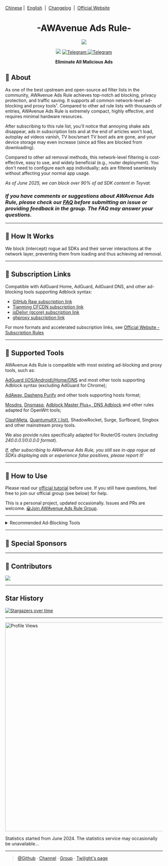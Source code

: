<div align="left">
<a href="/README.md">Chinese</a>&nbsp;|&nbsp;
<a href="/assets/README_en-US.md">English</a> &nbsp;|&nbsp;
<a href="/assets/README_Update.md">Changelog</a> &nbsp;|&nbsp;
<a href="https://awavenue.top/?source=GitHub">Official Website</a>
</div>

<h1 align="center">-AWAvenue Ads Rule-</h1>

<p align="center">
   <img src="https://img.jsdelivr.com/raw.githubusercontent.com/TG-Twilight/AWAvenue-Ads-Rule/main/assets/assets.png">
</p>
<p align="center">
 <img src="https://img.shields.io/github/stars/TG-Twilight/AWAvenue-Ads-Rule?style=for-the-badge&colorA=FFEBEB&colorB=FFD9DC&logo=github&logoColor=black">
  <a href="https://t.me/AWAvenueAdsRule">
    <img src="https://img.shields.io/badge/dynamic/json?style=for-the-badge&colorA=DAE9FC&colorB=056DE8&label=Channel&logo=telegram&query=%24.data.totalSubs&url=https%3A%2F%2Fapi.spencerwoo.com%2Fsubstats%2F%3Fsource%3Dtelegram%26queryKey%3DAWAvenueAdsRule" alt="Telegram">
  </a>
  <a href="https://t.me/AWAvenueAdsChat">
    <img src="https://img.shields.io/badge/dynamic/json?style=for-the-badge&colorA=DAE9FC&colorB=056DE8&label=Group&logo=telegram&query=%24.data.totalSubs&url=https%3A%2F%2Fapi.spencerwoo.com%2Fsubstats%2F%3Fsource%3Dtelegram%26queryKey%3DAWAvenueAdsChat" alt="Telegram">
  </a>
</p>

<p align="center"><b>Eliminate All Malicious Ads</b></p>

## 🍁 About

As one of the best upstream and open-source ad filter lists in the community, AWAvenue Ads Rule achieves top-notch ad blocking, privacy protection, and traffic saving. It supports all common network-level ad-blocking and proxy tools¹. Compared to other ad rule lists with thousands of entries, AWAvenue Ads Rule is extremely compact, highly effective, and requires minimal hardware resources.

After subscribing to this rule list, you'll notice that annoying shake ads disappear, ads in subscription lists and at the end of articles won't load, autoplay ad videos vanish, TV box/smart TV boot ads are gone, and your device storage may even increase (since ad files are blocked from downloading).

Compared to other ad removal methods, this network-level filtering is cost-effective, easy to use, and widely beneficial (e.g., router deployment). You don't need to configure each app individually; ads are filtered seamlessly without affecting your normal app usage.

*As of June 2025, we can block over 90% of ad SDK content in Teyvat.*

### *If you have comments or suggestions about AWAvenue Ads Rule, please check our [FAQ](https://awavenue.top/Knowledge.html#%E5%B8%B8%E8%A7%81%E9%97%AE%E9%A2%98-%E4%B8%8E%E7%AD%94%E7%96%91) before submitting an issue or providing feedback in the group. The FAQ may answer your questions.*

---

## 🍁 How It Works

We block (intercept) rogue ad SDKs and their server interactions at the network layer, preventing them from loading and thus achieving ad removal.

---

## 🍁 Subscription Links

Compatible with AdGuard Home, AdGuard, AdGuard DNS, and other ad-blocking tools supporting Adblock syntax:

- [GitHub Raw subscription link](https://raw.githubusercontent.com/TG-Twilight/AWAvenue-Ads-Rule/main/AWAvenue-Ads-Rule.txt)
- [Tianming CFCDN subscription link](https://github.boki.moe/https://raw.githubusercontent.com/TG-Twilight/AWAvenue-Ads-Rule/main/AWAvenue-Ads-Rule.txt)
- [jsDelivr (gcore) subscription link](https://gcore.jsdelivr.net/gh/TG-Twilight/AWAvenue-Ads-Rule@main/AWAvenue-Ads-Rule.txt)
- [ghproxy subscription link](https://ghfast.top/https://raw.githubusercontent.com/TG-Twilight/AWAvenue-Ads-Rule/main/AWAvenue-Ads-Rule.txt)

For more formats and accelerated subscription links, see [Official Website - Subscription Rules](https://awavenue.top/Sub.html)

---

## 🍁 Supported Tools

AWAvenue Ads Rule is compatible with most existing ad-blocking and proxy tools, such as:

[AdGuard (iOS/Android)/Home/DNS](https://awavenue.top/Sub.html#adguard-ios-android-home-dns-%E8%AE%A2%E9%98%85%E9%93%BE%E6%8E%A5) and most other tools supporting Adblock syntax (excluding AdGuard for Chrome);

[AdAway, Dasheng Purify](https://awavenue.top/Sub.html#hosts-%E8%AE%A2%E9%98%85%E9%93%BE%E6%8E%A5) and other tools supporting hosts format;

[Mosdns](https://awavenue.top/Sub.html#hosts-%E8%AE%A2%E9%98%85%E9%93%BE%E6%8E%A5:~:text=%E6%8E%A5%EF%BC%88.list%E6%A0%BC%E5%BC%8F%EF%BC%89-,Mosdns%20V5%20%E8%AE%A2%E9%98%85%E9%93%BE%E6%8E%A5,-AdClose%20rule%E6%A0%BC%E5%BC%8F), [Dnsmasq](https://awavenue.top/Sub.html#hosts-%E8%AE%A2%E9%98%85%E9%93%BE%E6%8E%A5:~:text=Dnsmasq%E6%A0%BC%E5%BC%8F%E8%AE%A2%E9%98%85%E9%93%BE%E6%8E%A5%EF%BC%88.conf%E6%A0%BC%E5%BC%8F%EF%BC%89), [Adblock Master Plus+, DNS Adblock](https://awavenue.top/Sub.html#hosts-%E8%AE%A2%E9%98%85%E9%93%BE%E6%8E%A5) and other rules adapted for OpenWrt tools;

[ClashMeta](https://awavenue.top/Sub.html#clash-%E8%A7%84%E5%88%99%E8%AE%A2%E9%98%85%E9%93%BE%E6%8E%A5), [QuantumultX (.list)](https://awavenue.top/Sub.html#clash-%E8%A7%84%E5%88%99%E8%AE%A2%E9%98%85%E9%93%BE%E6%8E%A5:~:text=QuantumultX%20%E8%AE%A2%E9%98%85%E9%93%BE%E6%8E%A5%EF%BC%88.list%E6%A0%BC%E5%BC%8F%EF%BC%89), ShadowRocket, Surge, Surfboard, Singbox and other mainstream proxy tools.

We also provide rules specifically adapted for RouterOS routers (*including 240.0.0.1/0.0.0.0 format*).

*If, after subscribing to AWAvenue Ads Rule, you still see in-app rogue ad SDKs displaying ads or experience false positives, please report it!*

---

## 🍁 How to Use

Please read our [official tutorial](https://awavenue.top/Knowledge.html) before use. If you still have questions, feel free to join our official group (see below) for help.

This is a personal project, updated occasionally. Issues and PRs are welcome.   [😀Join AWAvenue Ads Rule Group](https://t.me/AWAvenueAdsChat).

---

<details>
  <summary>Recommended Ad-Blocking Tools</summary>

- [AdGuard Home](https://github.com/AdguardTeam/AdGuardHome)    *Install on your router for ideal ad-blocking; AWAvenue Ads Rule is already in AdGuard's official list, you can subscribe directly from "Select from list"!*

- [AdGuard](https://adguard.com/)    *Available on multiple platforms: Android, Windows, Mac, iOS*

- [AdAway](https://adaway.org/)    *AdAway is an open-source Android ad-blocker using hosts files.*

- [AdGuard DNS](https://adguard-dns.io/en/welcome.html)    *Use custom DNS servers directly; AWAvenue Ads Rule is already in AdGuard DNS Filters, subscribe directly!*

- [AdGuard Home For Magisk](https://github.com/twoone-3/AdGuardHomeForMagisk)   *Magisk version of AdGuard Home*

- [AdClose (Xposed module)](https://github.com/zjyzip/AdClose)    *Xposed module for ad-blocking with AWAvenue Ads Rule built-in, thanks to @zjyzip*

- [geosite (@elysias123 branch)](https://github.com/elysias123/geosite) *Routing rule resources for V2Ray, Xray-core, mihomo, hysteria, Trojan-Go, leaf, with AWAvenue Ads Rule category included*

</details>

---

## 🍁 Special Sponsors

---

## 🍁 Contributors

<p align="left"><a href="https://github.com/TG-Twilight/AWAvenue-Ads-Rule/graphs/contributors"><img src="https://contrib.rocks/image?repo=TG-Twilight/AWAvenue-Ads-Rule&max=50" /></a></p>

---

## Star History

[![Stargazers over time](https://starchart.cc/TG-Twilight/AWAvenue-Ads-Rule.svg?variant=adaptive)](https://starchart.cc/TG-Twilight/AWAvenue-Ads-Rule)

---
<p align="left">
  <img src="https://count.getloli.com/get/@TG-Twiligh?theme=booru-helltaker" alt="Profile Views" width="666"/>
</p>

Statistics started from June 2024. The statistics service may occasionally be unavailable...

---

> [@Github](https://github.com/TG-Twilight/AWAvenue-Ads-Rule) · [Channel](https://t.me/AWAvenueAdsRule) · [Group](https://t.me/AWAvenueAdsChat) · [Twilight's page](https://zyc.su/)
